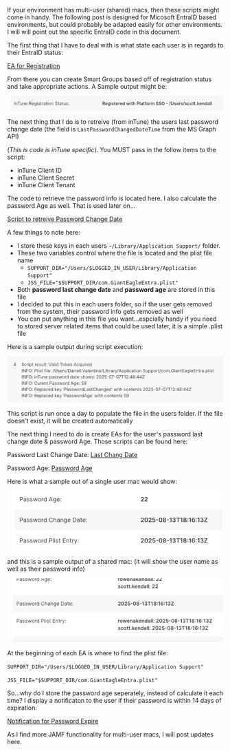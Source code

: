 If your environment has multi-user (shared) macs, then these scripts might come in handy. 
The following post is designed for Micosoft EntraID based environments, but could probably be adapted easily for other environments.  I will will point out the specific EntraID code in this document.

The first thing that I have to deal with is what state each user is in regards to their EntraID status:

[EA for Registration](https://github.com/ScottEKendall/JAMF-Pro-EAs/blob/main/InTune%20Registration%20Status.sh)

From there you can create Smart Groups based off of registration status and take appropriate actions.  A Sample output might be:

![](/Multi-User%20Macs/Single-User%20Registration.png)

The next thing that I do is to retreive (from inTune) the users last password change date (the field is `LastPasswordChangedDateTime` from the MS Graph API)

(*This is code is inTune specific*).  You MUST pass in the follow items to the script:
- inTune Client ID
- inTune Client Secret
- inTune Client Tenant

The code to retrieve the password info is located here.  I also calculate the password Age as well.  That is used later on... 

[Script to retreive Password Change Date](https://github.com/ScottEKendall/JAMF-Pro-System-Scripts/blob/main/Maintenance%20-%20Passwords%20-%20Populate%20Plist%20File%20(inTune).sh)

A few things to note here:
 - I store these keys in each users `~/Library/Application Support/` folder.
 - These two variables control where the file is located and the plist file name
    - `SUPPORT_DIR="/Users/$LOGGED_IN_USER/Library/Application Support"`
    - `JSS_FILE="$SUPPORT_DIR/com.GiantEagleEntra.plist"`
- Both **password last change date** and **password age** are stored in this file
- I decided to put this in each users folder, so if the user gets removed from the system, their password info gets removed as well
- You can put anything in this file you want...espcially handy if you need to stored server related items that could be used later, it is a simple .plist file

Here is a sample output during script execution:

![](/Multi-User%20Macs/ScriptResults.png)

This script is run once a day to populate the file in the users folder.  If the file doesn't exist, it will be created automatically

The next thing I need to do is create EAs for the user's password last change date & password Age.  Those scripts can be found here:

Password Last Change Date: [Last Chang Date](https://github.com/ScottEKendall/JAMF-Pro-EAs/blob/main/Password%20Plist%20Entry.sh)

Password Age: [Password Age](https://github.com/ScottEKendall/JAMF-Pro-EAs/blob/main/Password%20Age.sh)

Here is what a sample out of a single user mac would show:

![](/Multi-User%20Macs/Single-User%20Password.png)

and this is a sample output of a shared mac: (it will show the user name as well as their password info)

![](/Multi-User%20Macs/Multi-User%20Password.png)

At the beginning of each EA is where to find the plist file:

`SUPPORT_DIR="/Users/$LOGGED_IN_USER/Library/Application Support"`

`JSS_FILE="$SUPPORT_DIR/com.GiantEagleEntra.plist"`

So...why do I store the password age seperately, instead of calculate it each time?  I display a notificaton to the user if their password is within 14 days of expiration:

[Notification for Password Expire](https://github.com/ScottEKendall/JAMF-Pro-Scripts/tree/main/PasswordExpire)


As I find more JAMF functionality for multi-user macs, I will post updates here.